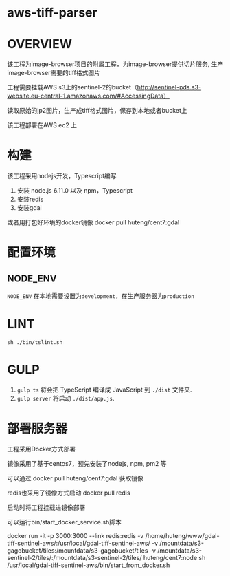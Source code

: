 # aws-tiff-parser

# OVERVIEW

该工程为image-browser项目的附属工程，为image-browser提供切片服务, 生产image-browser需要的tiff格式图片

工程需要挂载AWS s3上的sentinel-2的bucket（http://sentinel-pds.s3-website.eu-central-1.amazonaws.com/#AccessingData）

读取原始的jp2图片，生产成tiff格式图片，保存到本地或者bucket上

该工程部署在AWS ec2 上

# 构建

该工程采用nodejs开发，Typescript编写

1. 安装 node.js 6.11.0 以及 npm，Typescript
2. 安装redis
3. 安装gdal

或者用打包好环境的docker镜像
docker pull huteng/cent7:gdal 

# 配置环境

## NODE_ENV
`NODE_ENV` 在本地需要设置为`development`，在生产服务器为`production`

# LINT

`sh ./bin/tslint.sh`

# GULP

1. `gulp ts` 将会把 TypeScript 编译成 JavaScript 到 `./dist` 文件夹.
2. `gulp server` 将启动 `./dist/app.js`.

# 部署服务器

工程采用Docker方式部署

镜像采用了基于centos7，预先安装了nodejs, npm, pm2 等

可以通过
docker pull huteng/cent7:gdal 
获取镜像

redis也采用了镜像方式启动
docker pull redis

启动时将工程挂载进镜像部署

可以运行bin/start_docker_service.sh脚本

docker run -it -p 3000:3000 --link redis:redis  -v /home/huteng/www/gdal-tiff-sentinel-aws/:/usr/local/gdal-tiff-sentinel-aws/ -v /mountdata/s3-gagobucket/tiles:/mountdata/s3-gagobucket/tiles -v /mountdata/s3-sentinel-2/tiles/:/mountdata/s3-sentinel-2/tiles/ huteng/cent7:node sh /usr/local/gdal-tiff-sentinel-aws/bin/start_from_docker.sh

